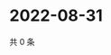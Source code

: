 # 2022-08-31

共 0 条

<!-- BEGIN WEIBO -->
<!-- 最后更新时间 Wed Aug 31 2022 19:00:50 GMT+0800 (China Standard Time) -->

<!-- END WEIBO -->
